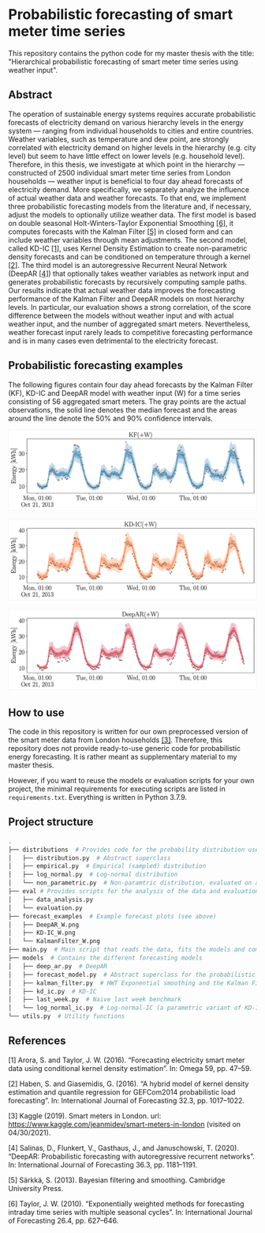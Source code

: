 # Probabilistic forecasting of smart meter time series

This repository contains the python code for my master thesis with the title: "Hierarchical probabilistic forecasting of smart meter time series using weather input". 

## Abstract

The operation of sustainable energy systems requires accurate probabilistic forecasts of electricity demand on various hierarchy levels in the energy system — ranging from individual households to cities and entire countries. Weather variables, such as temperature and dew point, are strongly correlated with electricity demand on higher levels in the hierarchy (e.g. city level) but seem to have little effect on lower levels (e.g. household level). Therefore, in this thesis, we investigate at which point in the hierarchy — constructed of 2500 individual smart meter time series from London households — weather input is beneficial to four day ahead forecasts of electricity demand. More specifically, we separately analyze the influence of actual weather data and weather forecasts. To that end, we implement three probabilistic forecasting models from the literature and, if necessary, adjust the models to optionally utilize weather data. The first model is based on double seasonal Holt-Winters-Taylor Exponential Smoothing [[6]](#6), it computes forecasts with the Kalman Filter [[5]](#5) in closed form and can include weather variables through mean adjustments. The second model, called KD-IC [[1]](#1), uses Kernel Density Estimation to create non-parametric density forecasts and can be conditioned on temperature through a kernel [[2]](#2). The third model is an autoregressive Recurrent Neural Network (DeepAR [[4]](#4)) that optionally takes weather variables as network input and generates probabilistic forecasts by recursively computing sample paths. Our results indicate that actual weather data improves the forecasting performance of the Kalman Filter and DeepAR models on most hierarchy levels. In particular, our evaluation shows a strong correlation, of the score difference between the models without weather input and with actual weather input, and the number of aggregated smart meters. Nevertheless, weather forecast input rarely leads to competitive forecasting performance and is in many cases even detrimental to the electricity forecast.

## Probabilistic forecasting examples

The following figures contain four day ahead forecasts by the Kalman Filter (KF), KD-IC and DeepAR model with weather input (W) for a time series consisting of 56 aggregated smart meters. The gray points are the actual observations, the solid line denotes the median forecast and the areas around the line denote the 50% and 90% confidence intervals.

![Kalman Filter](forecast_examples/KF_W.png)

![KD-IC](forecast_examples/KD-IC_W.png)

![DeepAR](forecast_examples/DeepAR_W.png)

## How to use

The code in this repository is written for our own preprocessed version of the smart meter data from London households [[3]](#3). Therefore, this repository does not provide ready-to-use generic code for probabilistic energy forecasting. It is rather meant as supplementary material to my master thesis. 

However, if you want to reuse the models or evaluation scripts for your own project, the minimal requirements for executing scripts are listed in `requirements.txt`. Everything is written in Python 3.7.9.

## Project structure

```bash
.
├── distributions  # Provides code for the probability distribution used by the forecasting models
│   ├── distribution.py  # Abstract superclass
│   ├── empirical.py  # Empirical (sampled) distribution
│   ├── log_normal.py  # Log-normal distribution
│   └── non_parametric.py  # Non-paramtric distribution, evaluated on a grid
├── eval # Provides scripts for the analysis of the data and evaluation of the forecasting model
│   ├── data_analysis.py
│   └── evaluation.py
├── forecast_examples  # Example forecast plots (see above)
│   ├── DeepAR_W.png
│   ├── KD-IC_W.png
│   └── KalmanFilter_W.png
├── main.py  # Main script that reads the data, fits the models and computes forecasts
├── models  # Contains the different forecasting models
│   ├── deep_ar.py  # DeepAR
│   ├── forecast_model.py  # Abstract superclass for the probabilistic forecasting models
│   ├── kalman_filter.py  # HWT Exponential smoothing and the Kalman Filter
│   ├── kd_ic.py  # KD-IC
│   ├── last_week.py  # Naive last week benchmark
│   └── log_normal_ic.py  # Log-normal-IC (a parametric variant of KD-IC)
└── utils.py  # Utility functions
```

## References

<a id="1">[1]</a> Arora, S. and Taylor, J. W. (2016). “Forecasting electricity smart meter data using conditional kernel density estimation”. In: Omega 59, pp. 47–59.

<a id="2">[2]</a> Haben, S. and Giasemidis, G. (2016). “A hybrid model of kernel density estimation and quantile regression for GEFCom2014 probabilistic load forecasting”. In: International Journal of Forecasting 32.3, pp. 1017–1022.

<a id="3">[3]</a> Kaggle (2019). Smart meters in London. url: https://www.kaggle.com/jeanmidev/smart-meters-in-london (visited on 04/30/2021).

<a id="4">[4]</a> Salinas, D., Flunkert, V., Gasthaus, J., and Januschowski, T. (2020). “DeepAR: Probabilistic forecasting with autoregressive recurrent networks”. In: International Journal of Forecasting 36.3, pp. 1181–1191.

<a id="5">[5]</a> Särkkä, S. (2013). Bayesian filtering and smoothing. Cambridge University Press.

<a id="6">[6]</a> Taylor, J. W. (2010). “Exponentially weighted methods for forecasting intraday time series with multiple seasonal cycles”. In: International Journal of Forecasting 26.4, pp. 627–646.
